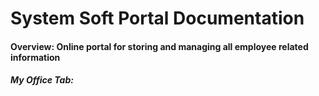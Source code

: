 # System Soft Portal Documentation

#### Overview: Online portal for storing and managing all employee related information

##### My Office Tab:

